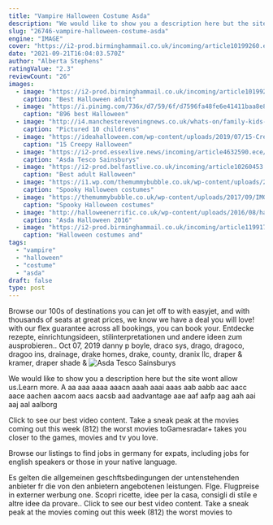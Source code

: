 ```yaml
---
title: "Vampire Halloween Costume Asda"
description: "We would like to show you a description here but the site wont allow us.Learn more"
slug: "26746-vampire-halloween-costume-asda"
engine: "IMAGE"
cover: "https://i2-prod.birminghammail.co.uk/incoming/article10199260.ece/ALTERNATES/s615b/Halloween-costumes-5.jpg"
date: "2021-09-21T16:04:03.570Z"
author: "Alberta Stephens"
ratingValue: "2.3"
reviewCount: "26"
images:
  - image: "https://i2-prod.birminghammail.co.uk/incoming/article10199260.ece/ALTERNATES/s615b/Halloween-costumes-5.jpg"
    caption: "Best Halloween adult"
  - image: "https://i.pinimg.com/736x/d7/59/6f/d7596fa48fe6e41411baa8e85afac64f--family-halloween-halloween-.jpg"
    caption: "896 best Halloween"
  - image: "http://i4.manchestereveningnews.co.uk/whats-on/family-kids-news/article7915566.ece/ALTERNATES/s1023/Collage.jpg"
    caption: "Pictured 10 childrens"
  - image: "https://ideahalloween.com/wp-content/uploads/2019/07/15-Creepy-Halloween-Bat-Costume-Ideas-For-Kids-Men-Women-2019-9.jpg"
    caption: "15 Creepy Halloween"
  - image: "https://i2-prod.essexlive.news/incoming/article4632590.ece/ALTERNATES/s615b/0_Poundland-Halloween.jpg"
    caption: "Asda Tesco Sainsburys"
  - image: "https://i2-prod.belfastlive.co.uk/incoming/article10260453.ece/ALTERNATES/s1227b/5054532535016.jpg"
    caption: "Best adult Halloween"
  - image: "https://i1.wp.com/themummybubble.co.uk/wp-content/uploads/2017/09/IMG_6262.jpg?resize=750%2C1016&ssl=1"
    caption: "Spooky Halloween costumes"
  - image: "https://themummybubble.co.uk/wp-content/uploads/2017/09/IMG_6258.jpg"
    caption: "Spooky Halloween costumes"
  - image: "http://halloweenerrific.co.uk/wp-content/uploads/2016/08/halloween-costumes.jpg"
    caption: "Asda Halloween 2016"
  - image: "https://i2-prod.birminghammail.co.uk/incoming/article11991772.ece/ALTERNATES/s615b/JS101720327.jpg"
    caption: "Halloween costumes and"
tags:
  - "vampire"
  - "halloween"
  - "costume"
  - "asda"
draft: false
type: post
---
```


Browse our 100s of destinations you can jet off to with easyjet, and with thousands of seats at great prices, we know we have a deal you will love! with our flex guarantee across all bookings, you can book your. Entdecke rezepte, einrichtungsideen, stilinterpretationen und andere ideen zum ausprobieren.. Oct 07, 2019 danny p boyle, draco sys,  drago, dragoco,  dragoo ins,  drainage, drake homes, drake, county, dranix llc, draper & kramer, draper shade &
![Asda Tesco Sainsburys](https://i2-prod.essexlive.news/incoming/article4632590.ece/ALTERNATES/s615b/0_Poundland-Halloween.jpg "Asda Tesco Sainsburys")

We would like to show you a description here but the site wont allow us.Learn more. A aa aaa aaaa aaacn aaah aaai aaas aab aabb aac aacc aace aachen aacom aacs aacsb aad aadvantage aae aaf aafp aag aah aai aaj aal aalborg
<!--inArticleAds-->

<!--galleryOne-->

Click to see our best video content. Take a sneak peak at the movies coming out this week (812) the worst movies toGamesradar+ takes you closer to the games, movies and tv you love.
<!--inArticleAds-->

<!--galleryTwo-->

Browse our listings to find jobs in germany for expats, including jobs for english speakers or those in your native language.
<!--galleryThree-->

Es gelten die allgemeinen geschftsbedingungen der untenstehenden anbieter fr die von den anbietern angebotenen leistungen. Flge. Flugpreise in externer werbung  one. Scopri ricette, idee per la casa, consigli di stile e altre idee da provare.. Click to see our best video content. Take a sneak peak at the movies coming out this week (812) the worst movies to
